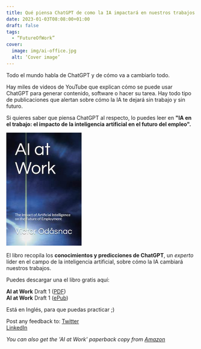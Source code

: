 ```yaml
---
title: Qué piensa ChatGPT de como la IA impactará en nuestros trabajos
date: 2023-01-03T08:08:00+01:00
draft: false
tags:
  - “FutureOfWork”
cover:
  image: img/ai-office.jpg
  alt: ‘Cover image’
---
```


Todo el mundo habla de ChatGPT y de cómo va a cambiarlo todo. 

Hay miles de videos de YouTube que explican cómo se puede usar ChatGPT para generar contenido, software o hacer su tarea. Hay todo tipo de publicaciones que alertan sobre cómo la IA te dejará sin trabajo y sin futuro.

Si quieres saber que piensa ChatGPT al respecto, lo puedes leer en **"IA en el trabajo: el impacto de la inteligencia artificial en el futuro del empleo".**

![Cover](/img/ai-at-work-paper.jpg)

El libro recopila los **conocimientos y predicciones de ChatGPT**, un *experto* líder en el campo de la inteligencia artificial, sobre cómo la IA cambiará nuestros trabajos.

Puedes descargar una el libro gratis aquí:

**AI at Work** Draft 1 ([PDF](https://www.odasnac.com/free/AI_at_Work-230103-Draft.pdf))  
**AI at Work** Draft 1 ([ePub](https://www.odasnac.com/free/AI_at_Work-230102-Draft.epub)) 

Está en Inglés, para que puedas practicar ;)

Post any feedback to: 
[Twitter](https://twitter.com/odasnac)   
[LinkedIn](https://www.linkedin.com/in/odasnac/)

*You can also get the 'AI at Work' paperback copy from [Amazon](https://www.amazon.es/dp/B0BRNFPPD7/)*


